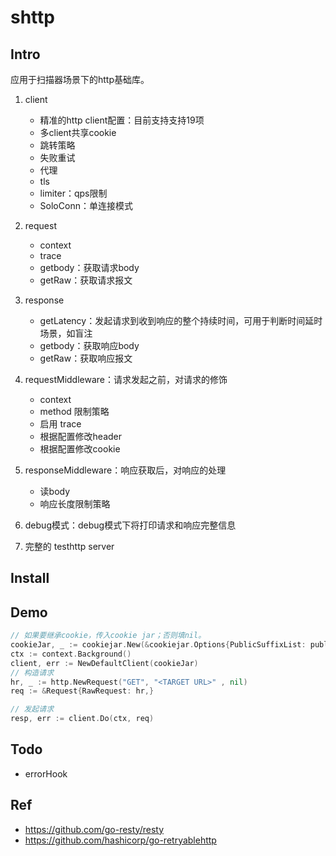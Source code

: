 # shttp
## Intro

应用于扫描器场景下的http基础库。

1. client

   - 精准的http client配置：目前支持支持19项
   - 多client共享cookie
   - 跳转策略
   - 失败重试
   - 代理
   - tls
   - limiter：qps限制
   - SoloConn：单连接模式
2. request

   - context
   - trace
   - getbody：获取请求body
   - getRaw：获取请求报文
3. response

   - getLatency：发起请求到收到响应的整个持续时间，可用于判断时间延时场景，如盲注
   - getbody：获取响应body
   - getRaw：获取响应报文
   
4. requestMiddleware：请求发起之前，对请求的修饰
   - context
   - method 限制策略
   - 启用 trace 
   - 根据配置修改header
   - 根据配置修改cookie
5. responseMiddleware：响应获取后，对响应的处理
   - 读body
   - 响应长度限制策略
6. debug模式：debug模式下将打印请求和响应完整信息
7. 完整的 testhttp server

## Install


## Demo

```go
// 如果要继承cookie，传入cookie jar；否则填nil。
cookieJar, _ := cookiejar.New(&cookiejar.Options{PublicSuffixList: publicsuffix.List})
ctx := context.Background()
client, err := NewDefaultClient(cookieJar)
// 构造请求
hr, _ := http.NewRequest("GET", "<TARGET URL>" , nil)
req := &Request{RawRequest: hr,}

// 发起请求
resp, err := client.Do(ctx, req)
```

## Todo

- errorHook

## Ref

- https://github.com/go-resty/resty
- https://github.com/hashicorp/go-retryablehttp

